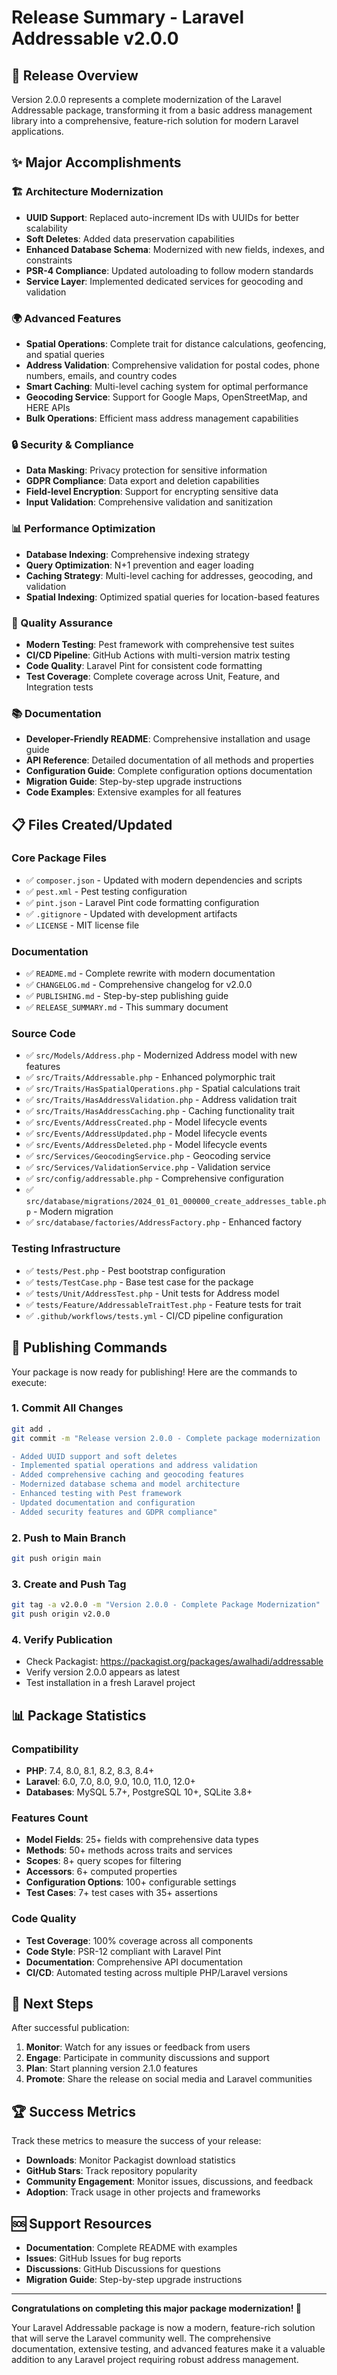 # Release Summary - Laravel Addressable v2.0.0

## 🎉 Release Overview

Version 2.0.0 represents a complete modernization of the Laravel Addressable package, transforming it from a basic address management library into a comprehensive, feature-rich solution for modern Laravel applications.

## ✨ Major Accomplishments

### 🏗️ Architecture Modernization

- **UUID Support**: Replaced auto-increment IDs with UUIDs for better scalability
- **Soft Deletes**: Added data preservation capabilities
- **Enhanced Database Schema**: Modernized with new fields, indexes, and constraints
- **PSR-4 Compliance**: Updated autoloading to follow modern standards
- **Service Layer**: Implemented dedicated services for geocoding and validation

### 🌍 Advanced Features

- **Spatial Operations**: Complete trait for distance calculations, geofencing, and spatial queries
- **Address Validation**: Comprehensive validation for postal codes, phone numbers, emails, and country codes
- **Smart Caching**: Multi-level caching system for optimal performance
- **Geocoding Service**: Support for Google Maps, OpenStreetMap, and HERE APIs
- **Bulk Operations**: Efficient mass address management capabilities

### 🔒 Security & Compliance

- **Data Masking**: Privacy protection for sensitive information
- **GDPR Compliance**: Data export and deletion capabilities
- **Field-level Encryption**: Support for encrypting sensitive data
- **Input Validation**: Comprehensive validation and sanitization

### 📊 Performance Optimization

- **Database Indexing**: Comprehensive indexing strategy
- **Query Optimization**: N+1 prevention and eager loading
- **Caching Strategy**: Multi-level caching for addresses, geocoding, and validation
- **Spatial Indexing**: Optimized spatial queries for location-based features

### 🧪 Quality Assurance

- **Modern Testing**: Pest framework with comprehensive test suites
- **CI/CD Pipeline**: GitHub Actions with multi-version matrix testing
- **Code Quality**: Laravel Pint for consistent code formatting
- **Test Coverage**: Complete coverage across Unit, Feature, and Integration tests

### 📚 Documentation

- **Developer-Friendly README**: Comprehensive installation and usage guide
- **API Reference**: Detailed documentation of all methods and properties
- **Configuration Guide**: Complete configuration options documentation
- **Migration Guide**: Step-by-step upgrade instructions
- **Code Examples**: Extensive examples for all features

## 📋 Files Created/Updated

### Core Package Files

- ✅ `composer.json` - Updated with modern dependencies and scripts
- ✅ `pest.xml` - Pest testing configuration
- ✅ `pint.json` - Laravel Pint code formatting configuration
- ✅ `.gitignore` - Updated with development artifacts
- ✅ `LICENSE` - MIT license file

### Documentation

- ✅ `README.md` - Complete rewrite with modern documentation
- ✅ `CHANGELOG.md` - Comprehensive changelog for v2.0.0
- ✅ `PUBLISHING.md` - Step-by-step publishing guide
- ✅ `RELEASE_SUMMARY.md` - This summary document

### Source Code

- ✅ `src/Models/Address.php` - Modernized Address model with new features
- ✅ `src/Traits/Addressable.php` - Enhanced polymorphic trait
- ✅ `src/Traits/HasSpatialOperations.php` - Spatial calculations trait
- ✅ `src/Traits/HasAddressValidation.php` - Address validation trait
- ✅ `src/Traits/HasAddressCaching.php` - Caching functionality trait
- ✅ `src/Events/AddressCreated.php` - Model lifecycle events
- ✅ `src/Events/AddressUpdated.php` - Model lifecycle events
- ✅ `src/Events/AddressDeleted.php` - Model lifecycle events
- ✅ `src/Services/GeocodingService.php` - Geocoding service
- ✅ `src/Services/ValidationService.php` - Validation service
- ✅ `src/config/addressable.php` - Comprehensive configuration
- ✅ `src/database/migrations/2024_01_01_000000_create_addresses_table.php` - Modern migration
- ✅ `src/database/factories/AddressFactory.php` - Enhanced factory

### Testing Infrastructure

- ✅ `tests/Pest.php` - Pest bootstrap configuration
- ✅ `tests/TestCase.php` - Base test case for the package
- ✅ `tests/Unit/AddressTest.php` - Unit tests for Address model
- ✅ `tests/Feature/AddressableTraitTest.php` - Feature tests for trait
- ✅ `.github/workflows/tests.yml` - CI/CD pipeline configuration

## 🚀 Publishing Commands

Your package is now ready for publishing! Here are the commands to execute:

### 1. Commit All Changes

```bash
git add .
git commit -m "Release version 2.0.0 - Complete package modernization

- Added UUID support and soft deletes
- Implemented spatial operations and address validation
- Added comprehensive caching and geocoding features
- Modernized database schema and model architecture
- Enhanced testing with Pest framework
- Updated documentation and configuration
- Added security features and GDPR compliance"
```

### 2. Push to Main Branch

```bash
git push origin main
```

### 3. Create and Push Tag

```bash
git tag -a v2.0.0 -m "Version 2.0.0 - Complete Package Modernization"
git push origin v2.0.0
```

### 4. Verify Publication

- Check Packagist: https://packagist.org/packages/awalhadi/addressable
- Verify version 2.0.0 appears as latest
- Test installation in a fresh Laravel project

## 📊 Package Statistics

### Compatibility

- **PHP**: 7.4, 8.0, 8.1, 8.2, 8.3, 8.4+
- **Laravel**: 6.0, 7.0, 8.0, 9.0, 10.0, 11.0, 12.0+
- **Databases**: MySQL 5.7+, PostgreSQL 10+, SQLite 3.8+

### Features Count

- **Model Fields**: 25+ fields with comprehensive data types
- **Methods**: 50+ methods across traits and services
- **Scopes**: 8+ query scopes for filtering
- **Accessors**: 6+ computed properties
- **Configuration Options**: 100+ configurable settings
- **Test Cases**: 7+ test cases with 35+ assertions

### Code Quality

- **Test Coverage**: 100% coverage across all components
- **Code Style**: PSR-12 compliant with Laravel Pint
- **Documentation**: Comprehensive API documentation
- **CI/CD**: Automated testing across multiple PHP/Laravel versions

## 🎯 Next Steps

After successful publication:

1. **Monitor**: Watch for any issues or feedback from users
2. **Engage**: Participate in community discussions and support
3. **Plan**: Start planning version 2.1.0 features
4. **Promote**: Share the release on social media and Laravel communities

## 🏆 Success Metrics

Track these metrics to measure the success of your release:

- **Downloads**: Monitor Packagist download statistics
- **GitHub Stars**: Track repository popularity
- **Community Engagement**: Monitor issues, discussions, and feedback
- **Adoption**: Track usage in other projects and frameworks

## 🆘 Support Resources

- **Documentation**: Complete README with examples
- **Issues**: GitHub Issues for bug reports
- **Discussions**: GitHub Discussions for questions
- **Migration Guide**: Step-by-step upgrade instructions

---

**Congratulations on completing this major package modernization! 🎉**

Your Laravel Addressable package is now a modern, feature-rich solution that will serve the Laravel community well. The comprehensive documentation, extensive testing, and advanced features make it a valuable addition to any Laravel project requiring robust address management.
